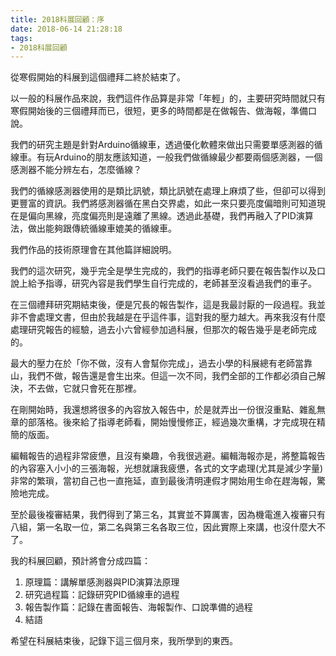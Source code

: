 ```yaml
---
title: 2018科展回顧：序
date: 2018-06-14 21:28:18
tags:
- 2018科展回顧
---
```

從寒假開始的科展到這個禮拜二終於結束了。

以一般的科展作品來說，我們這件作品算是非常「年輕」的，主要研究時間就只有寒假開始後的三個禮拜而已，很短，更多的時間都是在做報告、做海報，準備口說。

我們的研究主題是針對Arduino循線車，透過優化軟體來做出只需要單感測器的循線車。有玩Arduino的朋友應該知道，一般我們做循線最少都要兩個感測器，一個感測器不能分辨左右，怎麼循線？

我們的循線感測器使用的是類比訊號，類比訊號在處理上麻煩了些，但卻可以得到更豐富的資訊。我們將感測器循在黑白交界處，如此一來只要亮度偏暗則可知道現在是偏向黑線，亮度偏亮則是遠離了黑線。透過此基礎，我們再融入了PID演算法，做出能夠跟傳統循線車媲美的循線車。

我們作品的技術原理會在其他篇詳細說明。

我們的這次研究，幾乎完全是學生完成的，我們的指導老師只要在報告製作以及口說上給予指導，研究內容是我們學生自行完成的，老師甚至沒看過我們的車子。

在三個禮拜研究期結束後，便是冗長的報告製作，這是我最討厭的一段過程。我並非不會處理文書，但由於我越是在乎這件事，這對我的壓力越大。再來我沒有什麼處理研究報告的經驗，過去小六曾經參加過科展，但那次的報告幾乎是老師完成的。

最大的壓力在於「你不做，沒有人會幫你完成」，過去小學的科展總有老師當靠山，我們不做，報告還是會生出來。但這一次不同，我們全部的工作都必須自己解決，不去做，它就只會死在那裡。

在剛開始時，我還想將很多的內容放入報告中，於是就弄出一份很沒重點、雜亂無章的部落格。後來給了指導老師看，開始慢慢修正，經過幾次重構，才完成現在精簡的版面。

編輯報告的過程非常疲憊，且沒有樂趣，令我很逃避。編輯海報亦是，將整篇報告的內容塞入小小的三張海報，光想就讓我疲憊，各式的文字處理(尤其是減少字量)非常的繁瑣，當初自己也一直拖延，直到最後清明連假才開始用生命在趕海報，驚險地完成。

至於最後複審結果，我們得到了第三名，其實並不算厲害，因為機電進入複審只有八組，第一名取一位，第二名與第三名各取三位，因此實際上來講，也沒什麼大不了。

我的科展回顧，預計將會分成四篇：

1.    原理篇：講解單感測器與PID演算法原理
2.    研究過程篇：記錄研究PID循線車的過程
3.    報告製作篇：記錄在書面報告、海報製作、口說準備的過程
4.    結語

希望在科展結束後，記錄下這三個月來，我所學到的東西。
